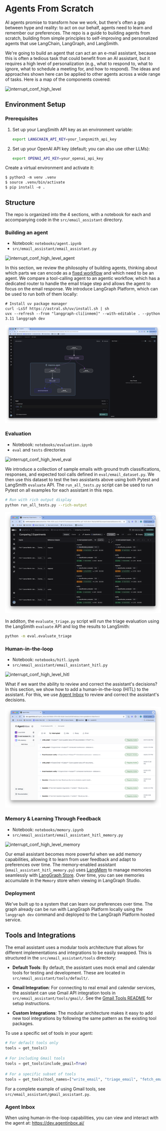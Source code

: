 # Agents From Scratch 

AI agents promise to transform how we work, but there's often a gap between hype and reality: to act on our behalf, agents need to learn and remember our preferences. The repo is a guide to building agents from scratch, building from simple principles to self-improving and personalized agents that use LangChain, LangGraph, and LangSmith. 

We're going to build an agent that can act an an e-mail assistant, because this is often a tedious task that could benefit from an AI assistant, but it requires a high level of personalization (e.g., what to respond to, what to ignore, what to schedule a meeting for, and how to respond). The ideas and approaches shown here can be applied to other agents across a wide range of tasks. Here is a map of the components covered:

![interrupt_conf_high_level](https://github.com/user-attachments/assets/76239139-1267-4933-b839-28bd01513953)

## Environment Setup 

### Prerequisites

1. Set up your LangSmith API key as an environment variable:
   ```bash
   export LANGCHAIN_API_KEY=your_langsmith_api_key
   ```
2. Set up your OpenAI API key (default; you can also use other LLMs):
   ```bash
   export OPENAI_API_KEY=your_openai_api_key
   ```

Create a virtual environment and activate it:
```shell
$ python3 -m venv .venv
$ source .venv/bin/activate
$ pip install -e .
```

## Structure 

The repo is organized into the 4 sections, with a notebook for each and accompanying code in the `src/email_assistant` directory.

### Building an agent 
* Notebook: `notebooks/agent.ipynb`
* `src/email_assistant/email_assistant.py`

![interrupt_conf_high_level_agent](https://github.com/user-attachments/assets/ab053d8d-8010-455d-82b4-47e20596dd42)

In this section, we review the philosophy of building agents, thinking about which parts we can encode as a [fixed workflow](https://langchain-ai.github.io/langgraph/tutorials/workflows/) and which need to be an agent. We compare a tool-calling agent to an agentic workflow, which has a dedicated router to handle the email triage step and allows the agent to focus on the email response. We introduce LangGraph Platform, which can be used to run both of them locally:
```shell
# Install uv package manager
curl -LsSf https://astral.sh/uv/install.sh | sh
uvx --refresh --from "langgraph-cli[inmem]" --with-editable . --python 3.11 langgraph dev
```

![Screenshot 2025-04-04 at 4 06 18 PM](notebooks/img/studio.png)

### Evaluation 
* Notebook: `notebooks/evaluation.ipynb`
* `eval` and `tests` directories

![interrupt_conf_high_level_eval](https://github.com/user-attachments/assets/a8b9bd84-23eb-42c8-954a-0cf24ecdee63)

We introduce a collection of sample emails with ground truth classifications, responses, and expected tool calls defined in `eval/email_dataset.py`. We then use this dataset to test the two assistants above using both Pytest and LangSmith `evaluate` API. The `run_all_tests.py` script can be used to run Pytest on all examples for each assistant in this repo.

```bash
# Run with rich output display
python run_all_tests.py --rich-output
```

![Screenshot 2025-04-08 at 8 07 48 PM](notebooks/img/eval.png)

In additon, the `evaluate_triage.py` script will run the triage evaluation using the LangSmith `evaluate` API and log the results to LangSmith:

```bash
python -m eval.evaluate_triage
```

### Human-in-the-loop 
* Notebook: `notebooks/hitl.ipynb`
* `src/email_assistant/email_assistant_hitl.py`

![interrupt_conf_high_level_hitl](https://github.com/user-attachments/assets/0773b752-09d2-477a-9288-70c84cec7546)

What if we want the ability to review and correct the assistant's decisions? In this section, we show how to add a human-in-the-loop (HITL) to the assistant. For this, we use [Agent Inbox](https://github.com/langchain-ai/agent-inbox) to review and correct the assistant's decisions.

![Agent Inbox showing email threads](notebooks/img/agent-inbox.png)


### Memory & Learning Through Feedback 
* Notebook: `notebooks/memory.ipynb`
* `src/email_assistant/email_assistant_hitl_memory.py`

![interrupt_conf_high_level_memory](https://github.com/user-attachments/assets/f0965203-1126-4c2b-9d0e-92d9c9c19ced)

Our email assistant becomes more powerful when we add memory capabilities, allowing it to learn from user feedback and adapt to preferences over time. The memory-enabled assistant (`email_assistant_hitl_memory.py`) uses [LangMem](https://langchain-ai.github.io/langmem/) to manage memories seamlessly with [LangGraph Store](https://langchain-ai.github.io/langgraph/concepts/memory/#long-term-memory). Over time, you can see memories accumulate in the `Memory` store when viewing in LangGraph Studio.

### Deployment 

We've built up to a system that can learn our preferences over time. The graph already can be run with LangGraph Platform locally using the `langgraph dev` command and deployed to the LangGraph Platform hosted service.

## Tools and Integrations

The email assistant uses a modular tools architecture that allows for different implementations and integrations to be easily swapped. This is structured in the `src/email_assistant/tools` directory:

- **Default Tools**: By default, the assistant uses mock email and calendar tools for testing and development. These are located in `src/email_assistant/tools/default/`.

- **Gmail Integration**: For connecting to real email and calendar services, the assistant can use Gmail API integration tools in `src/email_assistant/tools/gmail/`. See the [Gmail Tools README](src/email_assistant/tools/gmail/README.md) for setup instructions.

- **Custom Integrations**: The modular architecture makes it easy to add new tool integrations by following the same pattern as the existing tool packages.

To use a specific set of tools in your agent:

```python
# For default tools only
tools = get_tools()

# For including Gmail tools
tools = get_tools(include_gmail=True)

# For a specific subset of tools
tools = get_tools(tool_names=["write_email", "triage_email", "fetch_emails_tool"])
```

For a complete example of using Gmail tools, see `src/email_assistant/gmail_assistant.py`.

### Agent Inbox

When using human-in-the-loop capabilities, you can view and interact with the agent at:
https://dev.agentinbox.ai/
